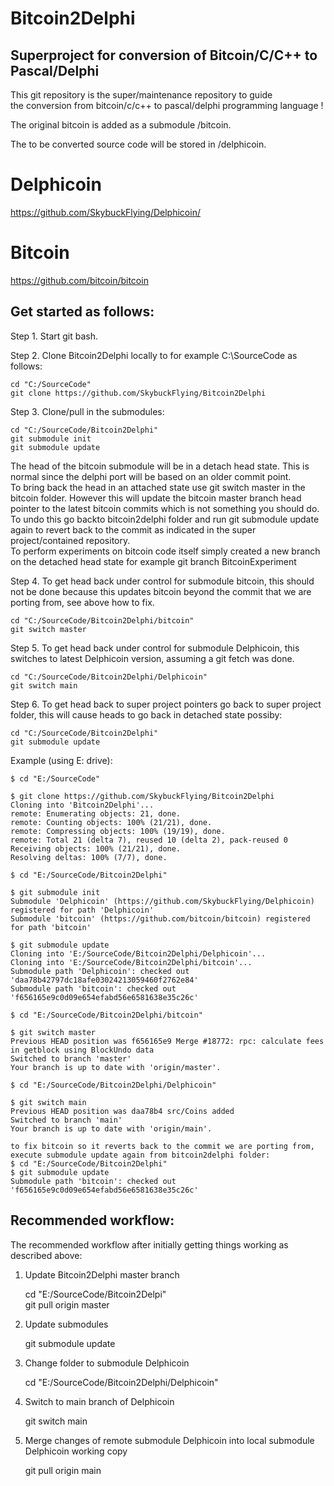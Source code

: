 # Bitcoin2Delphi  
  
## Superproject for conversion of Bitcoin/C/C++ to Pascal/Delphi  
  
This git repository is the super/maintenance repository to guide  
the conversion from bitcoin/c/c++ to pascal/delphi programming language !  
  
The original bitcoin is added as a submodule /bitcoin.  

The to be converted source code will be stored in /delphicoin.  
  
# Delphicoin  
  
https://github.com/SkybuckFlying/Delphicoin/  
  
# Bitcoin   
  
https://github.com/bitcoin/bitcoin  
  
## Get started as follows:  
  
Step 1. Start git bash.  
  
Step 2. Clone Bitcoin2Delphi locally to for example C:\SourceCode as follows:  
  
    cd "C:/SourceCode"  
    git clone https://github.com/SkybuckFlying/Bitcoin2Delphi  
  
Step 3. Clone/pull in the submodules:  
  
    cd "C:/SourceCode/Bitcoin2Delphi"  
    git submodule init  
    git submodule update   
  
The head of the bitcoin submodule will be in a detach head state. This is normal since the delphi port will be based on an older commit point.  
To bring back the head in an attached state use git switch master in the bitcoin folder. However this will update the bitcoin master branch head pointer to the latest bitcoin commits which is not something you should do. To undo this go backto bitcoin2delphi folder and run git submodule update again to revert back to the commit as indicated in the super project/contained repository.   
To perform experiments on bitcoin code itself simply created a new branch on the detached head state for example git branch BitcoinExperiment  
  
Step 4. To get head back under control for submodule bitcoin, this should not be done because this updates bitcoin beyond the commit that we are porting from, see above how to fix.  
  
    cd "C:/SourceCode/Bitcoin2Delphi/bitcoin"  
    git switch master  
  
Step 5. To get head back under control for submodule Delphicoin, this switches to latest Delphicoin version, assuming a git fetch was done.  
  
    cd "C:/SourceCode/Bitcoin2Delphi/Delphicoin"  
    git switch main  

Step 6. To get head back to super project pointers go back to super project folder, this will cause heads to go back in detached state possiby:  

    cd "C:/SourceCode/Bitcoin2Delphi"
    git submodule update 
      
Example (using E: drive):  
  
    $ cd "E:/SourceCode"
  
    $ git clone https://github.com/SkybuckFlying/Bitcoin2Delphi
    Cloning into 'Bitcoin2Delphi'...
    remote: Enumerating objects: 21, done.
    remote: Counting objects: 100% (21/21), done.
    remote: Compressing objects: 100% (19/19), done.
    remote: Total 21 (delta 7), reused 10 (delta 2), pack-reused 0
    Receiving objects: 100% (21/21), done.
    Resolving deltas: 100% (7/7), done.
  
    $ cd "E:/SourceCode/Bitcoin2Delphi"
  
    $ git submodule init
    Submodule 'Delphicoin' (https://github.com/SkybuckFlying/Delphicoin) registered for path 'Delphicoin'
    Submodule 'bitcoin' (https://github.com/bitcoin/bitcoin) registered for path 'bitcoin'
  
    $ git submodule update
    Cloning into 'E:/SourceCode/Bitcoin2Delphi/Delphicoin'...
    Cloning into 'E:/SourceCode/Bitcoin2Delphi/bitcoin'...
    Submodule path 'Delphicoin': checked out 'daa78b42797dc18afe03024213059460f2762e84'
    Submodule path 'bitcoin': checked out 'f656165e9c0d09e654efabd56e6581638e35c26c'
    
    $ cd "E:/SourceCode/Bitcoin2Delphi/bitcoin"
   
    $ git switch master
    Previous HEAD position was f656165e9 Merge #18772: rpc: calculate fees in getblock using BlockUndo data
    Switched to branch 'master'
    Your branch is up to date with 'origin/master'.
    
    $ cd "E:/SourceCode/Bitcoin2Delphi/Delphicoin"
    
    $ git switch main
    Previous HEAD position was daa78b4 src/Coins added
    Switched to branch 'main'
    Your branch is up to date with 'origin/main'.
    
    to fix bitcoin so it reverts back to the commit we are porting from, execute submodule update again from bitcoin2delphi folder:
    $ cd "E:/SourceCode/Bitcoin2Delphi"
    $ git submodule update
    Submodule path 'bitcoin': checked out 'f656165e9c0d09e654efabd56e6581638e35c26c'
    
## Recommended workflow:

The recommended workflow after initially getting things working as described above:

1. Update Bitcoin2Delphi master branch

    cd "E:/SourceCode/Bitcoin2Delpi"  
    git pull origin master  

2. Update submodules

    git submodule update
    
3. Change folder to submodule Delphicoin

    cd "E:/SourceCode/Bitcoin2Delphi/Delphicoin"
    
4. Switch to main branch of Delphicoin
    
    git switch main
    
5. Merge changes of remote submodule Delphicoin into local submodule Delphicoin working copy
 
    git pull origin main
 
 
